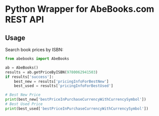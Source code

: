 # Python Wrapper for AbeBooks.com REST API

## Usage

Search book prices by ISBN:

```python
from abebooks import AbeBooks

ab = AbeBooks()
results = ab.getPriceByISBN(9780062941503)
if results['success']:
    best_new = results['pricingInfoForBestNew']
    best_used = results['pricingInfoForBestUsed']

# Best New Price
print(best_new['bestPriceInPurchaseCurrencyWithCurrencySymbol'])
# Best Used Price
print(best_used['bestPriceInPurchaseCurrencyWithCurrencySymbol'])
```
